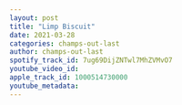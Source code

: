 ```yaml
---
layout: post
title: "Limp Biscuit"
date: 2021-03-28
categories: champs-out-last
author: champs-out-last
spotify_track_id: 7ug69DijZNTwl7MhZVMvO7
youtube_video_id: 
apple_track_id: 1000514730000
youtube_metadata: 
---
```

